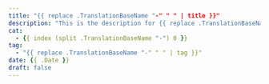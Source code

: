 ```yaml
---
title: "{{ replace .TranslationBaseName "-" " " | title }}"
description: "This is the description for {{ replace .TranslationBaseName "-" " " | title }}"
cat:
  - {{ index (split .TranslationBaseName "-") 0 }}
tag:
  - "{{ replace .TranslationBaseName "-" " " | tag }}"
date: {{ .Date }}
draft: false
---
```

